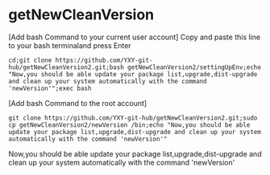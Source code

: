 # getNewCleanVersion

[Add bash Command to your current user account]
Copy and paste this line to your bash terminaland press Enter
```
cd;git clone https://github.com/YXY-git-hub/getNewCleanVersion2.git;bash getNewCleanVersion2/settingUpEnv;echo "Now,you should be able update your package list,upgrade,dist-upgrade and clean up your system automatically with the command 'newVersion'";exec bash
```

[Add bash Command to the root account]
```
git clone https://github.com/YXY-git-hub/getNewCleanVersion2.git;sudo cp getNewCleanVersion2/newVersion /bin;echo "Now,you should be able update your package list,upgrade,dist-upgrade and clean up your system automatically with the command 'newVersion'"
```

Now,you should be able update your package list,upgrade,dist-upgrade and clean up your system automatically with the command 'newVersion'
